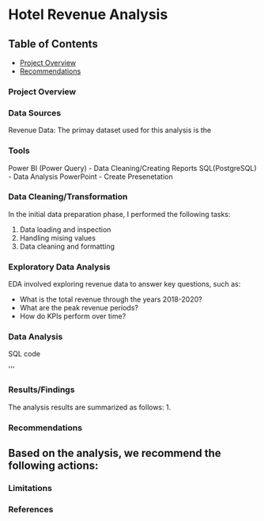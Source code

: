 # Hotel Revenue Analysis 

## Table of Contents

- [Project Overview](#project-overview)
- [Recommendations](#recommendations)

### Project Overview


### Data Sources
Revenue Data: The primay dataset used for this analysis is the

### Tools
Power BI (Power Query) - Data Cleaning/Creating Reports
SQL(PostgreSQL) - Data Analysis
PowerPoint - Create Presenetation

### Data Cleaning/Transformation 

In the initial data preparation phase, I performed the following tasks:
 1. Data loading and inspection
 2. Handling mising values
 3. Data cleaning and formatting


### Exploratory Data Analysis

EDA involved exploring revenue data to answer key questions, such as:

 - What is the total revenue through the years 2018-2020?
 - What are the peak revenue periods?
 - How do KPIs perform over time?


### Data Analysis

SQL code

'''


### Results/Findings

The analysis results are summarized as follows:
 1.


### Recommendations

 Based on the analysis, we recommend the following actions:
 - 


### Limitations


### References
